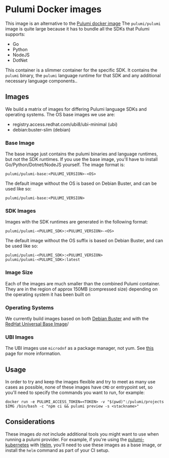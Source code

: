 # Pulumi Docker images

This image is an alternative to the [Pulumi docker image](https://hub.docker.com/r/pulumi/pulumi)
The `pulumi/pulumi` image is quite large because it has to bundle all the SDKs that Pulumi supports:

  - Go
  - Python
  - NodeJS
  - DotNet

This container is a slimmer container for the specific SDK. It contains the `pulumi` binary, the `pulumi` language runtime
for that SDK and any additional necessary language components..

## Images

We build a matrix of images for differing Pulumi language SDKs and operating systems. The OS base images we use are:

  - registry.access.redhat.com/ubi8/ubi-minimal (ubi)
  - debian:buster-slim (debian)

### Base Image

The base image just contains the pulumi binaries and language runtimes, but _not_ the SDK runtimes. If you use the base
image, you'll have to install Go/Python/Dotnet/NodeJS yourself. The image format is:

```
pulumi/pulumi-base:<PULUMI_VERSION>-<OS>
```

The default image without the OS is based on Debian Buster, and can be used like so:

```
pulumi/pulumi-base:<PULUMI_VERSION>
```

### SDK Images

Images with the SDK runtimes are generated in the following format:

```
pulumi/pulumi-<PULUMI_SDK>:<PULUMI_VERSION>-<OS>
```

The default image without the OS suffix is based on Debian Buster, and can be used like so:

```
pulumi/pulumi-<PULUMI_SDK>:<PULUMI_VERSION>
pulumi/pulumi-<PULUMI_SDK>:latest
```

### Image Size

Each of the images are much smaller than the combined Pulumi container. They are in the region of approx 150MB (compressed size)
depending on the operating system it has been built on

### Operating Systems

We currently build images based on both [Debian Buster](https://wiki.debian.org/DebianBuster) and with the [RedHat Universal Base Image](https://www.redhat.com/en/blog/introducing-red-hat-universal-base-image)/

### UBI Images

The UBI images use `microdnf` as a package manager, not yum. See [this](https://github.com/rpm-software-management/microdnf) page for more information.

## Usage

In order to try and keep the images flexible and try to meet as many use cases as possible, none of these images have `CMD` or entrypoint set, so you'll need to specify the commands you want to run, for example:

```
docker run -e PULUMI_ACCESS_TOKEN=<TOKEN> -v "$(pwd)":/pulumi/projects $IMG /bin/bash -c "npm ci && pulumi preview -s <stackname>"
```

## Considerations

These images _do not_ include additional tools you might want to use when running a pulumi provider. For example, if 
you're using the [pulumi-kubernetes](https://github.com/pulumi/pulumi-kubernetes) with [Helm](https://helm.sh/), you'll 
need to use these images as a base image, or install the `helm` command as part of your CI setup.


